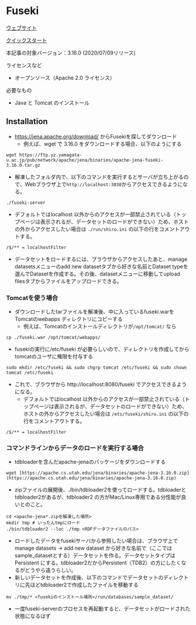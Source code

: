 # Fuseki

[ウェブサイト](https://jena.apache.org/documentation/fuseki2/)
    
[クイックスタート](https://jena.apache.org/documentation/fuseki2/fuseki-quick-start.html)
    
本記事の対象バージョン：3.16.0 (2020/07/09リリース)

ライセンスなど
* オープンソース（Apache 2.0 ライセンス）
    
必要なもの
* Java と Tomcat のインストール

## Installation

* https://jena.apache.org/download/ からFusekiを探してダウンロード
  * 例えば、wget で 3.16.0 をダウンロードする場合、以下のようにする
```
wget https://ftp.yz.yamagata-u.ac.jp/pub/network/apache/jena/binaries/apache-jena-fuseki-3.16.0.tar.gz
```

* 解凍したフォルダ内で、以下のコマンドを実行するとサーバが立ち上がるので、Webブラウザ上で`http://localhost:3030`からアクセスできるようになる。
```
./fuseki-server
```

  * デフォルトではlocalhost 以外からのアクセスが一部禁止されている（トップページは表示されるが、データセットのロードができない）ため、ホストの外からアクセスしたい場合は `./run/shiro.ini` の以下の行をコメントアウトする。
```
/$/** = localhostFilter
```


* データセットをロードするには、ブラウザからアクセスしたあと、manage datasetsメニューのadd new datasetタブから好きな名前とDataset typeを選んでDatasetを作成する。その後、datasetメニューに移動してupload filesタブからファイルをアップロードできる。
 


### Tomcatを使う場合

 * ダウンロードしたtarファイルを解凍後、中に入っているfuseki.warをTomcatのwebapps ディレクトリにコピーする
   * 例えば、Tomcatのインストールディレクトリが`/opt/tomcat/` なら
```
cp ./fuseki.war /opt/tomcat/webapps/
```

 * fusekiの実行に/etc/fuseki が必要らしいので、ディレクトリを作成してからtomcatのユーザに権限を付与する
```
sudo mkdir /etc/fuseki && sudo chgrp tomcat /etc/fuseki && sudo chown tomcat /etc/fuseki
```

 * これで、ブラウザから http://localhost:8080/fuseki でアクセスできるようになる。
   * デフォルトではlocalhost 以外からのアクセスが一部禁止されている（トップページは表示されるが、データセットのロードができない）ため、ホストの外からアクセスしたい場合は `/ets/fuseki/shiro.ini` の以下の行をコメントアウトする。
```
/$/** = localhostFilter
```

### コマンドラインからデータのロードを実行する場合

 * tdbloaderを含んだapache-jenaのパッケージをダウンロードする

```
wget [https://apache.cs.utah.edu/jena/binaries/apache-jena-3.16.0.zip](https://apache.cs.utah.edu/jena/binaries/apache-jena-3.16.0.zip)
```

 * zipファイルの展開後、./bin/tdbloader2を使ってロードする。tdbloaderとtdbloader2があるが、tdbloader2 の方がMac/Linux専用である分性能が良いとのこと。

```
cd <apache-jena*.zipを解凍した場所>
mkdir tmp # いったんtmpにロード
./bin/tdbloader2 --loc ./tmp <RDFデータファイルのパス>
```

 * ロードしたデータをfusekiサーバから参照したい場合は、ブラウザ上でmanage datasets → add new dataset から好きな名前で（ここではsample_datasetとする）データセットを作る。データセットタイプはPersistent にする。tdbloader2だからPersistent（TDB2）の方にしたくなるがどうやら違うらしい。
 * 新しいデータセットを作成後、以下のコマンドでデータセットのディレクトリに先ほどtdbloader2で作成したファイルを移動する

```
mv ./tmp/* <fusekiのインストール場所>/run/databases/sample_dataset/
```

 * 一度fuseki-serverのプロセスを再起動すると、データセットがロードされた状態になるはず
